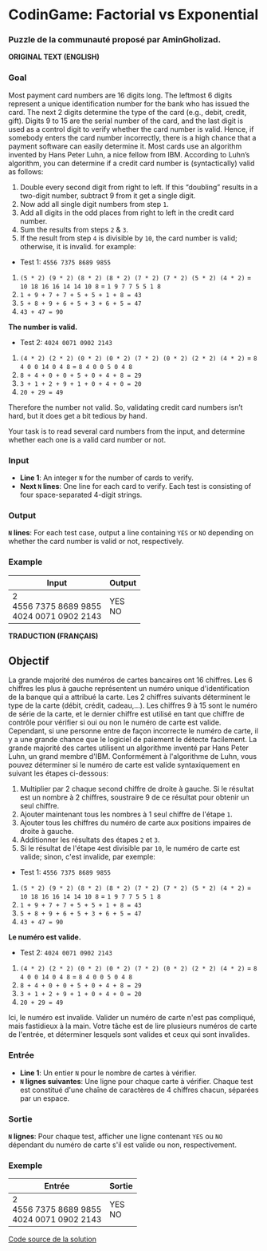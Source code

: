 # CodinGame: Factorial vs Exponential

### Puzzle de la communauté proposé par AminGholizad.

**ORIGINAL TEXT (ENGLISH)**

### Goal
Most payment card numbers are 16 digits long. The leftmost 6 digits represent a unique identification number for the bank who has issued the card. The next 2 digits determine the type of the card (e.g., debit, credit, gift). Digits 9 to 15 are the serial number of the card, and the last digit is used as a control digit to verify whether the card number is valid. Hence, if somebody enters the card number incorrectly, there is a high chance that a payment software can easily determine it.
Most cards use an algorithm invented by Hans Peter Luhn, a nice fellow from IBM. According to Luhn’s algorithm, you can determine if a credit card number is (syntactically) valid as follows:

1. Double every second digit from right to left. If this “doubling” results in a two-digit number, subtract 9 from it get a single digit.
2. Now add all single digit numbers from step `1`.
3. Add all digits in the odd places from right to left in the credit card number.
4. Sum the results from steps `2` & `3`.
5. If the result from step `4` is divisible by `10`, the card number is valid; otherwise, it is invalid.
for example:

- Test 1:
`4556 7375 8689 9855`

1. `(5 * 2) (9 * 2) (8 * 2) (8 * 2) (7 * 2) (7 * 2) (5 * 2) (4 * 2)` = `10 18 16 16 14 14 10 8` = `1 9 7 7 5 5 1 8`
2. `1 + 9 + 7 + 7 + 5 + 5 + 1 + 8 = 43`
3. `5 + 8 + 9 + 6 + 5 + 3 + 6 + 5 = 47`
4. `43 + 47 = 90`

**The number is valid.**

- Test 2:
`4024 0071 0902 2143`

1. `(4 * 2) (2 * 2) (0 * 2) (0 * 2) (7 * 2) (0 * 2) (2 * 2) (4 * 2)` = `8 4 0 0 14 0 4 8` = `8 4 0 0 5 0 4 8`
2. `8 + 4 + 0 + 0 + 5 + 0 + 4 + 8 = 29`
3. `3 + 1 + 2 + 9 + 1 + 0 + 4 + 0 = 20`
4. `20 + 29 = 49`

Therefore the number not valid.
So, validating credit card numbers isn’t hard, but it does get a bit tedious by hand.

Your task is to read several card numbers from the input, and determine whether each one is a valid card number or not.

### Input
- **Line 1**: An integer `N` for the number of cards to verify.
- **Next `N` lines**: One line for each card to verify. Each test is consisting of four space-separated 4-digit strings.

### Output
**`N` lines**: For each test case, output a line containing `YES` or `NO` depending on whether the card number is valid or not, respectively.

### Example

Input | Output
------------ | -------------
2<br>4556 7375 8689 9855<br>4024 0071 0902 2143| YES<br>NO

**TRADUCTION (FRANÇAIS)**

## Objectif

La grande majorité des numéros de cartes bancaires ont 16 chiffres. Les 6 chiffres les plus à gauche représentent un numéro unique d'identification de la banque qui a attribué la carte. Les 2 chiffres suivants déterminent le type de la carte (débit, crédit, cadeau,...). Les chiffres 9 à 15 sont le numéro de série de la carte, et le dernier chiffre est utilisé en tant que chiffre de contrôle pour vérifier si oui ou non le numéro de carte est valide. Cependant, si une personne entre de façon incorrecte le numéro de carte, il y a une grande chance que le logiciel de paiement le détecte facilement.
La grande majorité des cartes utilisent un algorithme inventé par Hans Peter Luhn, un grand membre d'IBM. Conformément à l'algorithme de Luhn, vous pouvez déterminer si le numéro de carte est valide syntaxiquement en suivant les étapes ci-dessous:

1. Multiplier par 2 chaque second chiffre de droite à gauche. Si le résultat est un nombre à 2 chiffres, soustraire 9 de ce résultat pour obtenir un seul chiffre.
2. Ajouter maintenant tous les nombres à 1 seul chiffre de l'étape `1`.
3. Ajouter tous les chiffres du numéro de carte aux positions impaires de droite à gauche.
4. Additionner les résultats des étapes `2` et `3`.
5. Si le résultat de l'étape `4`est divisible par `10`, le numéro de carte est valide; sinon, c'est invalide, par exemple:
- Test 1:
`4556 7375 8689 9855`

1. `(5 * 2) (9 * 2) (8 * 2) (8 * 2) (7 * 2) (7 * 2) (5 * 2) (4 * 2)` = `10 18 16 16 14 14 10 8` = `1 9 7 7 5 5 1 8`
2. `1 + 9 + 7 + 7 + 5 + 5 + 1 + 8 = 43`
3. `5 + 8 + 9 + 6 + 5 + 3 + 6 + 5 = 47`
4. `43 + 47 = 90`

**Le numéro est valide.**

- Test 2:
`4024 0071 0902 2143`

1. `(4 * 2) (2 * 2) (0 * 2) (0 * 2) (7 * 2) (0 * 2) (2 * 2) (4 * 2)` = `8 4 0 0 14 0 4 8` = `8 4 0 0 5 0 4 8`
2. `8 + 4 + 0 + 0 + 5 + 0 + 4 + 8 = 29`
3. `3 + 1 + 2 + 9 + 1 + 0 + 4 + 0 = 20`
4. `20 + 29 = 49`

Ici, le numéro est invalide.
Valider un numéro de carte n'est pas compliqué, mais fastidieux à la main.
Votre tâche est de lire plusieurs numéros de carte de l'entrée, et déterminer lesquels sont valides et ceux qui sont invalides.


### Entrée
- **Line 1**: Un entier `N` pour le nombre de cartes à vérifier.
- **`N` lignes suivantes**: Une ligne pour chaque carte à vérifier. Chaque test est constitué d'une chaîne de caractères de 4 chiffres chacun, séparées par un espace.

### Sortie
**`N` lignes**: Pour chaque test, afficher une ligne contenant `YES` ou `NO` dépendant du numéro de carte s'il est valide ou non, respectivement.

### Exemple

Entrée | Sortie
------------ | -------------
2<br>4556 7375 8689 9855<br>4024 0071 0902 2143| YES<br>NO

[Code source de la solution](https://github.com/Kous92/CodinGame-Swift-FR-/blob/main/Puzzles%20classiques/Facile/Credit%20card%20verifier%20(Luhn's%20algorithm)/creditCard.swift)